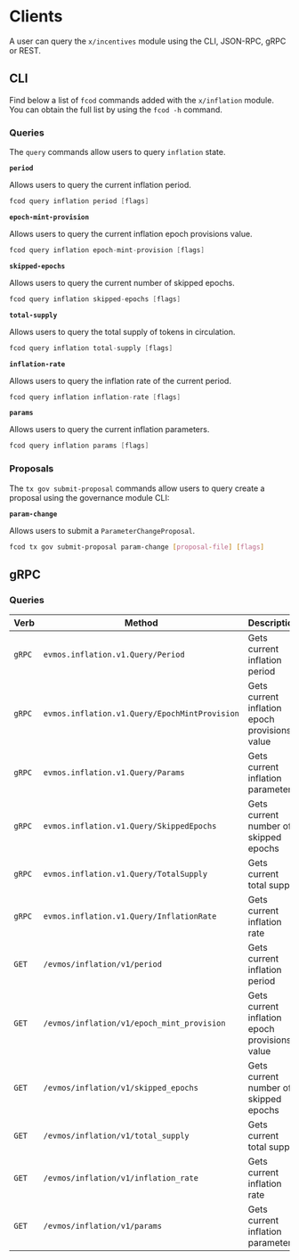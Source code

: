 <!--
order: 8
-->

# Clients

A user can query the `x/incentives` module using the CLI, JSON-RPC, gRPC or
REST.

## CLI

Find below a list of `fcod` commands added with the `x/inflation` module. You
can obtain the full list by using the `fcod -h` command.

### Queries

The `query` commands allow users to query `inflation` state.

**`period`**

Allows users to query the current inflation period.

```go
fcod query inflation period [flags]
```

**`epoch-mint-provision`**

Allows users to query the current inflation epoch provisions value.

```go
fcod query inflation epoch-mint-provision [flags]
```

**`skipped-epochs`**

Allows users to query the current number of skipped epochs.

```go
fcod query inflation skipped-epochs [flags]
```

**`total-supply`**

Allows users to query the total supply of tokens in circulation.

```go
fcod query inflation total-supply [flags]
```

**`inflation-rate`**

Allows users to query the inflation rate of the current period.

```go
fcod query inflation inflation-rate [flags]
```

**`params`**

Allows users to query the current inflation parameters.

```go
fcod query inflation params [flags]
```

### Proposals

The `tx gov submit-proposal` commands allow users to query create a proposal
using the governance module CLI:

**`param-change`**

Allows users to submit a `ParameterChangeProposal`.

```bash
fcod tx gov submit-proposal param-change [proposal-file] [flags]
```

## gRPC

### Queries

| Verb   | Method                                        | Description                                   |
| ------ | --------------------------------------------- | --------------------------------------------- |
| `gRPC` | `evmos.inflation.v1.Query/Period`             | Gets current inflation period                 |
| `gRPC` | `evmos.inflation.v1.Query/EpochMintProvision` | Gets current inflation epoch provisions value |
| `gRPC` | `evmos.inflation.v1.Query/Params`             | Gets current inflation parameters             |
| `gRPC` | `evmos.inflation.v1.Query/SkippedEpochs`      | Gets current number of skipped epochs         |
| `gRPC` | `evmos.inflation.v1.Query/TotalSupply`        | Gets current total supply                     |
| `gRPC` | `evmos.inflation.v1.Query/InflationRate`      | Gets current inflation rate                   |
| `GET`  | `/evmos/inflation/v1/period`                  | Gets current inflation period                 |
| `GET`  | `/evmos/inflation/v1/epoch_mint_provision`    | Gets current inflation epoch provisions value |
| `GET`  | `/evmos/inflation/v1/skipped_epochs`          | Gets current number of skipped epochs         |
| `GET`  | `/evmos/inflation/v1/total_supply`          | Gets current total supply                     |
| `GET`  | `/evmos/inflation/v1/inflation_rate`          | Gets current inflation rate                   |
| `GET`  | `/evmos/inflation/v1/params`                  | Gets current inflation parameters             |
